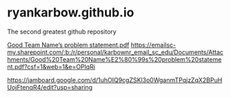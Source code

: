 # ryankarbow.github.io
The second greatest github repository

[Good Team Name’s problem statement.pdf](https://github.com/ryankarbow/ryankarbow.github.io/files/7112395/Good.Team.Name.s.problem.statement.pdf)
https://emailsc-my.sharepoint.com/:b:/r/personal/karbownr_email_sc_edu/Documents/Attachments/Good%20Team%20Name%E2%80%99s%20problem%20statement.pdf?csf=1&web=1&e=OPlqRi

https://jamboard.google.com/d/1uhOIQ9cgZSKl3o0WganmTPqjzZqX2BPuHUojFtenqR4/edit?usp=sharing
